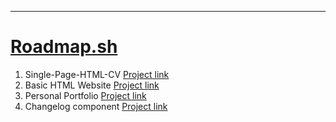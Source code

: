  ---
# [Roadmap.sh](https://roadmap.sh/)

1. Single-Page-HTML-CV [Project link](https://roadmap.sh/projects/single-page-cv)
2. Basic HTML Website [Project link](https://roadmap.sh/projects/basic-html-website)
3. Personal Portfolio [Project link](https://roadmap.sh/projects/portfolio-website)
4. Changelog component [Project link](https://roadmap.sh/projects/chengelog-component)